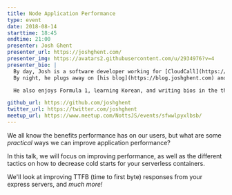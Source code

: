 ```yaml
---
title: Node Application Performance
type: event
date: 2018-08-14
starttime: 18:45
endtime: 21:00
presenter: Josh Ghent
presenter_url: https://joshghent.com/
presenter_img: https://avatars2.githubusercontent.com/u/2934976?v=4
presenter_bio: |
  By day, Josh is a software developer working for [CloudCall](https://cloudcall.com).
  By night, he plugs away on [his blog](https://blog.joshghent.com) and open source projects.

  He also enjoys Formula 1, learning Korean, and writing bios in the third person.

github_url: https://github.com/joshghent
twitter_url: https://twitter.com/joshghent
meetup_url: https://www.meetup.com/NottsJS/events/sfwwlpyxlbsb/
---
```


We all know the benefits performance has on our users, but what are some
_practical_ ways we can improve application performance?

In this talk, we will focus on improving performance, as well as the different
tactics on how to decrease cold starts for your serverless containers.

We'll look at improving TTFB (time to first byte) responses from your express
servers, and _much more!_
